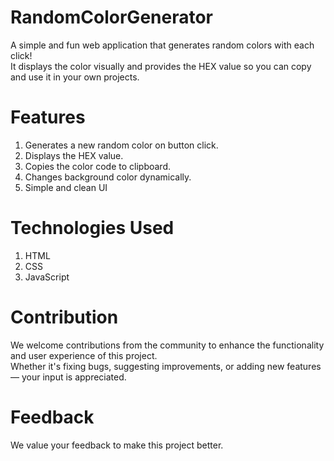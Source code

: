 # RandomColorGenerator
A simple and fun web application that generates random colors with each click!<br> It displays the color visually and provides the HEX value so you can copy and use it in your own projects.

# Features<br>
1. Generates a new random color on button click.<br>
2. Displays the HEX value.<br>
3. Copies the color code to clipboard.<br>
4. Changes background color dynamically.<br>
5. Simple and clean UI<br>

# Technologies Used<br>
1. HTML<br>
2. CSS<br>
3. JavaScript<br>

# Contribution <br>
We welcome contributions from the community to enhance the functionality and user experience of this project.<br> Whether it's fixing bugs, suggesting improvements, or adding new features — your input is appreciated.<br>

# Feedback<br>
We value your feedback to make this project better.
